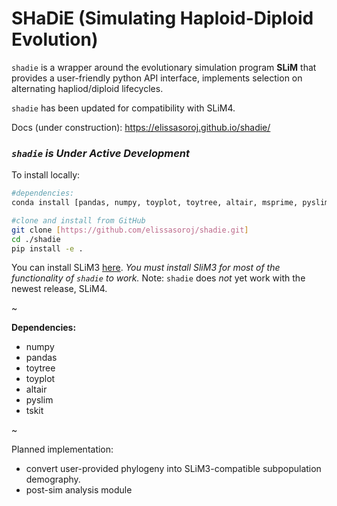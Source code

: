 # SHaDiE (Simulating Haploid-Diploid Evolution)

`shadie` is a wrapper around the evolutionary simulation program **SLiM** that provides a user-friendly python API interface, implements selection on alternating hapliod/diploid lifecycles.

`shadie` has been updated for compatibility with SLiM4.

Docs (under construction): https://elissasoroj.github.io/shadie/


### *`shadie` is Under Active Development*

To install locally:
```bash
#dependencies:
conda install [pandas, numpy, toyplot, toytree, altair, msprime, pyslim, tskit, loguru, IPython] -c conda-forge

#clone and install from GitHub
git clone [https://github.com/elissasoroj/shadie.git]
cd ./shadie
pip install -e .
```

You can install SLiM3 [here](https://messerlab.org/slim/). *You must install SliM3 for most of the functionality of `shadie` to work.* Note: `shadie` does *not* yet work with the newest release, SLiM4. 

~

**Dependencies:**

* numpy
* pandas
* toytree
* toyplot
* altair
* pyslim
* tskit

~

Planned implementation:
* convert user-provided phylogeny into SLiM3-compatible subpopulation demography. 
* post-sim analysis module
